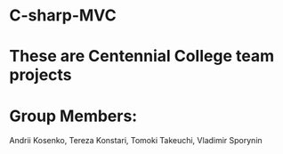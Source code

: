 # C-sharp-MVC
# These are Centennial College team projects
# Group Members: 
Andrii Kosenko,
Tereza Konstari,
Tomoki Takeuchi,
Vladimir Sporynin